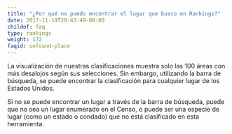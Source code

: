 ```yaml
---
title: "¿Por qué no puedo encontrar el lugar que busco en Rankings?"
date: 2017-11-19T20:43:49-08:00
childof: faq
type: rankings
weight: 172
faqid: unfound-place
---
```

La visualización de nuestras clasificaciones muestra solo las 100 áreas con más desalojos según sus selecciones. Sin embargo, utilizando la barra de búsqueda, se puede encontrar la clasificación para cualquier lugar de los Estados Unidos. 

Si no se puede encontrar un lugar a través de la barra de búsqueda, puede que no sea un lugar enumerado en el Censo, o puede ser una especie de lugar (como un estado o condado) que no está clasificado en esta herramienta.